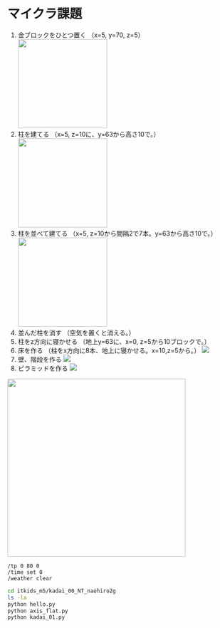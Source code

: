 # マイクラ課題

1. 金ブロックをひとつ置く
（x=5, y=70, z=5）
[<img src="images/kadai1.png" width="200">](images/pictures/kadai1.png)
2. 柱を建てる
（x=5, z=10に、y=63から高さ10で。）
[<img src="images/kadai2.png" width="200">](images/pictures/kadai2.png)
3. 柱を並べて建てる
（x=5, z=10から間隔2で7本。y=63から高さ10で。）
[<img src="images/kadai3.png" width="200">](images/pictures/kadai3.png)
4. 並んだ柱を消す
（空気を置くと消える。）
![<img src="images/kadai4-1.png" width="200">](images/pictures/kadai4-1.png)
![<img src="images/kadai4-2.png" width="200">](images/pictures/kadai4-2.png)
5. 柱をz方向に寝かせる
（地上y=63に、x=0, z=5から10ブロックで。）
![<img src="images/kadai5.png" width="200">](images/pictures/kadai5.png)
6. 床を作る
（柱をx方向に8本、地上に寝かせる。x=10,z=5から。）
![](images/pictures/kadai6.png)
7. 壁、階段を作る
![](images/pictures/kadai7.png)
8. ピラミッドを作る
![](images/pictures/kadai8.png)

[<img src="./images/kadai.png" width="400">](./images/kadai.png)

```minecraft
/tp 0 80 0
/time set 0
/weather clear
```

```bash
cd itkids_m5/kadai_00_NT_naohiro2g
ls -la
python hello.py
python axis_flat.py
python kadai_01.py
```
